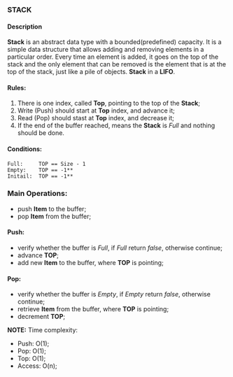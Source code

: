 ### STACK

#### Description

**Stack** is an abstract data type with a bounded(predefined) capacity. 
It is a simple data structure that allows adding and removing elements in a particular order.
Every time an element is added, it goes on the top of the stack and the only element that 
can be removed is the element that is at the top of the stack, just like a pile of objects.
**Stack** in a **LIFO**.

#### Rules:

1. There is one index, called **Top**, pointing to the top of the **Stack**;
2. Write (Push) should start at **Top** index, and advance it;
3. Read (Pop) should stast at **Top** index, and decrease it;
4. If the end of the buffer reached, means the **Stack** is *Full* and nothing should be done.

#### Conditions:

```
Full:     TOP == Size - 1
Empty:    TOP == -1**
Initail:  TOP == -1**
```

### Main Operations:

* push **Item** to the buffer;
* pop **Item** from the buffer;

#### Push:

* verify whether the buffer is *Full*, if *Full* return *false*, otherwise continue;
* advance **TOP**;
* add new **Item** to the buffer, where **TOP** is pointing;

#### Pop:

* verify whether the buffer is *Empty*, if *Empty* return *false*, otherwise continue;
* retrieve **Item** from the buffer, where **TOP** is pointing;
* decrement **TOP**;

**NOTE:** Time complexity:

- Push: O(1);
- Pop: O(1);
- Top: O(1);
- Access: O(n);

